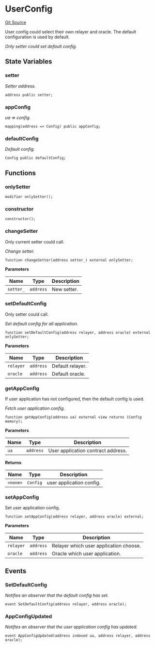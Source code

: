 # UserConfig
[Git Source](https://github.com/darwinia-network/ORMP/blob/39358390c194e135ecf3afba36ae9546a7f63b41/src/UserConfig.sol)

User config could select their own relayer and oracle.
The default configuration is used by default.

*Only setter could set default config.*


## State Variables
### setter
*Setter address.*


```solidity
address public setter;
```


### appConfig
*ua => config.*


```solidity
mapping(address => Config) public appConfig;
```


### defaultConfig
*Default config.*


```solidity
Config public defaultConfig;
```


## Functions
### onlySetter


```solidity
modifier onlySetter();
```

### constructor


```solidity
constructor();
```

### changeSetter

Only current setter could call.

*Change setter.*


```solidity
function changeSetter(address setter_) external onlySetter;
```
**Parameters**

|Name|Type|Description|
|----|----|-----------|
|`setter_`|`address`|New setter.|


### setDefaultConfig

Only setter could call.

*Set default config for all application.*


```solidity
function setDefaultConfig(address relayer, address oracle) external onlySetter;
```
**Parameters**

|Name|Type|Description|
|----|----|-----------|
|`relayer`|`address`|Default relayer.|
|`oracle`|`address`|Default oracle.|


### getAppConfig

If user application has not configured, then the default config is used.

*Fetch user application config.*


```solidity
function getAppConfig(address ua) external view returns (Config memory);
```
**Parameters**

|Name|Type|Description|
|----|----|-----------|
|`ua`|`address`|User application contract address.|

**Returns**

|Name|Type|Description|
|----|----|-----------|
|`<none>`|`Config`|user application config.|


### setAppConfig

Set user application config.


```solidity
function setAppConfig(address relayer, address oracle) external;
```
**Parameters**

|Name|Type|Description|
|----|----|-----------|
|`relayer`|`address`|Relayer which user application choose.|
|`oracle`|`address`|Oracle which user application.|


## Events
### SetDefaultConfig
*Notifies an observer that the default config has set.*


```solidity
event SetDefaultConfig(address relayer, address oracle);
```

### AppConfigUpdated
*Notifies an observer that the user application config has updated.*


```solidity
event AppConfigUpdated(address indexed ua, address relayer, address oracle);
```

